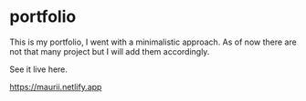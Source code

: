 # portfolio

This is my portfolio, I went with a minimalistic approach. As of now there are not that many project but I will add them accordingly.

See it live here. 

https://maurii.netlify.app